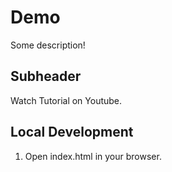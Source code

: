 # Demo

Some description!

## Subheader

Watch Tutorial on Youtube.


## Local Development

1. Open index.html in your browser.


